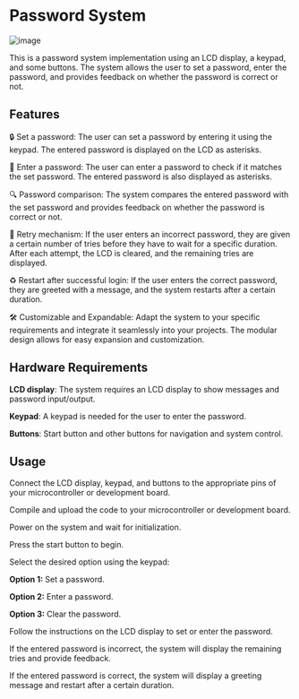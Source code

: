 # Password System 

![image](https://github.com/Mazen-Omar/Password-system/assets/112568201/a59990a0-70e7-4c0c-95a9-7bd1de98d0d8)

This is a password system implementation using an LCD display, a keypad, and some buttons. The system allows the user to set a password, enter the password, and provides feedback on whether the password is correct or not.

## Features
🔒 Set a password: The user can set a password by entering it using the keypad. The entered password is displayed on the LCD as asterisks.

🔑 Enter a password: The user can enter a password to check if it matches the set password. The entered password is also displayed as asterisks.

🔍 Password comparison: The system compares the entered password with the set password and provides feedback on whether the password is correct or not.

🔁 Retry mechanism: If the user enters an incorrect password, they are given a certain number of tries before they have to wait for a specific duration. After each attempt, the LCD is cleared, and the remaining tries are displayed.

♻️ Restart after successful login: If the user enters the correct password, they are greeted with a message, and the system restarts after a certain duration.

🛠️ Customizable and Expandable: Adapt the system to your specific requirements and integrate it seamlessly into your projects. The modular design allows for easy expansion and customization.

## Hardware Requirements
**LCD display**: The system requires an LCD display to show messages and password input/output.

**Keypad**: A keypad is needed for the user to enter the password.

**Buttons**: Start button and other buttons for navigation and system control.

## Usage
Connect the LCD display, keypad, and buttons to the appropriate pins of your microcontroller or development board.

Compile and upload the code to your microcontroller or development board.

Power on the system and wait for initialization.

Press the start button to begin.

Select the desired option using the keypad:

**Option 1:** Set a password.

**Option 2:** Enter a password.

**Option 3:** Clear the password.

Follow the instructions on the LCD display to set or enter the password.

If the entered password is incorrect, the system will display the remaining tries and provide feedback.

If the entered password is correct, the system will display a greeting message and restart after a certain duration.
